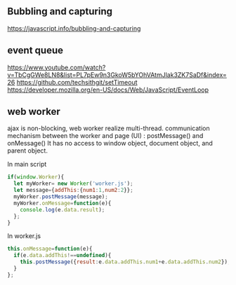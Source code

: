 ## Bubbling and capturing
https://javascript.info/bubbling-and-capturing


## event queue
https://www.youtube.com/watch?v=TbCgGWe8LN8&list=PL7pEw9n3GkoW5bYOhVAtmJlak3ZK7SaDf&index=26
https://github.com/techsithgit/setTimeout
https://developer.mozilla.org/en-US/docs/Web/JavaScript/EventLoop


## web worker
ajax is non-blocking, web worker realize multi-thread.
communication mechanism between the worker and page (UI) : postMessage() and onMessage()
It has no access to window object, document object, and parent object.

In main script
```javascript
if(window.Worker){
  let myWorker= new Worker('worker.js');
  let message={addThis:{num1:1,num2:2}};
  myWorker.postMessage(message);
  myWorker.onMessage=function(e){
    console.log(e.data.result);
  };
}

```
In worker.js
```javascript
this.onMessage=function(e){
  if(e.data.addThis!==undefined){
    this.postMessage({result:e.data.addThis.num1+e.data.addThis.num2});
  }
};
```

